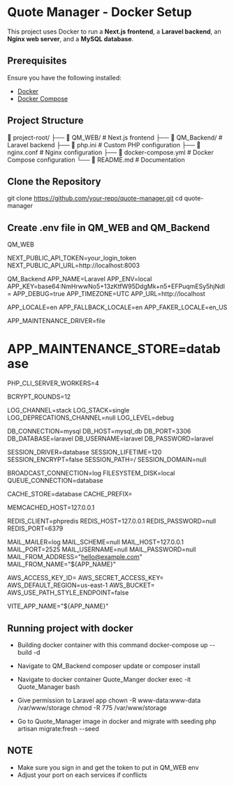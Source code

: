 # Quote Manager - Docker Setup

This project uses Docker to run a **Next.js frontend**, a **Laravel backend**, an **Nginx web server**, and a **MySQL database**.

## Prerequisites

Ensure you have the following installed:

- [Docker](https://www.docker.com/get-started)
- [Docker Compose](https://docs.docker.com/compose/install/)

## Project Structure

📂 project-root/
├── 📂 QM_WEB/         # Next.js frontend
├── 📂 QM_Backend/     # Laravel backend
├── 📄 php.ini         # Custom PHP configuration
├── 📄 nginx.conf      # Nginx configuration
├── 📄 docker-compose.yml  # Docker Compose configuration
└── 📄 README.md       # Documentation

## Clone the Repository

git clone https://github.com/your-repo/quote-manager.git
cd quote-manager

## Create .env file in QM_WEB and QM_Backend

QM_WEB

NEXT_PUBLIC_API_TOKEN=your_login_token
NEXT_PUBLIC_API_URL=http://localhost:8003

QM_Backend
APP_NAME=Laravel
APP_ENV=local
APP_KEY=base64:NmHrwwNo5+13zKtfW95DdgMk+n5+EFPuqmESy5hjNdI=
APP_DEBUG=true
APP_TIMEZONE=UTC
APP_URL=http://localhost

APP_LOCALE=en
APP_FALLBACK_LOCALE=en
APP_FAKER_LOCALE=en_US

APP_MAINTENANCE_DRIVER=file
# APP_MAINTENANCE_STORE=database

PHP_CLI_SERVER_WORKERS=4

BCRYPT_ROUNDS=12

LOG_CHANNEL=stack
LOG_STACK=single
LOG_DEPRECATIONS_CHANNEL=null
LOG_LEVEL=debug

DB_CONNECTION=mysql
DB_HOST=mysql_db
DB_PORT=3306
DB_DATABASE=laravel
DB_USERNAME=laravel
DB_PASSWORD=laravel

SESSION_DRIVER=database
SESSION_LIFETIME=120
SESSION_ENCRYPT=false
SESSION_PATH=/
SESSION_DOMAIN=null

BROADCAST_CONNECTION=log
FILESYSTEM_DISK=local
QUEUE_CONNECTION=database

CACHE_STORE=database
CACHE_PREFIX=

MEMCACHED_HOST=127.0.0.1

REDIS_CLIENT=phpredis
REDIS_HOST=127.0.0.1
REDIS_PASSWORD=null
REDIS_PORT=6379

MAIL_MAILER=log
MAIL_SCHEME=null
MAIL_HOST=127.0.0.1
MAIL_PORT=2525
MAIL_USERNAME=null
MAIL_PASSWORD=null
MAIL_FROM_ADDRESS="hello@example.com"
MAIL_FROM_NAME="${APP_NAME}"

AWS_ACCESS_KEY_ID=
AWS_SECRET_ACCESS_KEY=
AWS_DEFAULT_REGION=us-east-1
AWS_BUCKET=
AWS_USE_PATH_STYLE_ENDPOINT=false

VITE_APP_NAME="${APP_NAME}"

## Running project with docker

- Building docker container with this command
  docker-compose up --build -d

- Navigate to QM_Backend
  composer update or composer install

- Navigate to docker container Quote_Manger
  docker exec -it Quote_Manager bash

- Give permission to Laravel app
  chown -R www-data:www-data /var/www/storage
  chmod -R 775 /var/www/storage

- Go to Quote_Manager image in docker and migrate with seeding
    php artisan migrate:fresh --seed

## NOTE 
- Make sure you sign in and get the token to put in QM_WEB env
- Adjust your port on each services if conflicts
